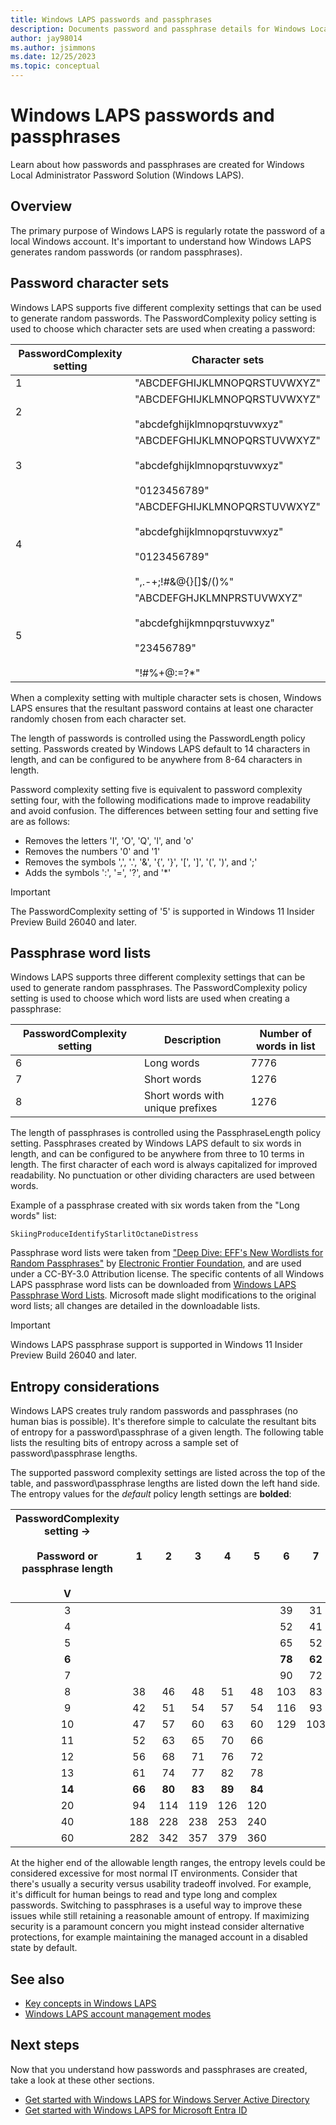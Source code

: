 ```yaml
---
title: Windows LAPS passwords and passphrases
description: Documents password and passphrase details for Windows Local Administrator Password Solution (Windows LAPS).
author: jay98014
ms.author: jsimmons
ms.date: 12/25/2023
ms.topic: conceptual
---
```


# Windows LAPS passwords and passphrases

Learn about how passwords and passphrases are created for Windows Local Administrator Password Solution (Windows LAPS).

## Overview

The primary purpose of Windows LAPS is regularly rotate the password of a local Windows account. It's important to understand how Windows LAPS generates random passwords (or random passphrases).

## Password character sets

Windows LAPS supports five different complexity settings that can be used to generate random passwords. The PasswordComplexity policy setting is used to choose which character sets are used when creating a password:

|PasswordComplexity setting|Character sets|
|---|---|
|1|"ABCDEFGHIJKLMNOPQRSTUVWXYZ"|
|2|"ABCDEFGHIJKLMNOPQRSTUVWXYZ"<br/><br/>"abcdefghijklmnopqrstuvwxyz"|
|3|"ABCDEFGHIJKLMNOPQRSTUVWXYZ"<br/><br/>"abcdefghijklmnopqrstuvwxyz"<br/><br/>"0123456789"|
|4|"ABCDEFGHIJKLMNOPQRSTUVWXYZ"<br/><br/>"abcdefghijklmnopqrstuvwxyz"<br/><br/>"0123456789"<br/><br/>",.-+;!#&@{}[]$/()%"|
|5|"ABCDEFGHJKLMNPRSTUVWXYZ"<br/><br/>"abcdefghijkmnpqrstuvwxyz"<br/><br/>"23456789"<br/><br/>"!#%+@:=?*"|

When a complexity setting with multiple character sets is chosen, Windows LAPS ensures that the resultant password contains at least one character randomly chosen from each character set.

The length of passwords is controlled using the PasswordLength policy setting. Passwords created by Windows LAPS default to 14 characters in length, and can be configured to be anywhere from 8-64 characters in length.

Password complexity setting five is equivalent to password complexity setting four, with  the following modifications made to improve readability and avoid confusion. The differences between setting four and setting five are as follows:

- Removes the letters 'I', 'O', 'Q', 'l', and 'o'
- Removes the numbers '0' and '1'
- Removes the symbols ',', '.', '&', '{', '}', '[', ']', '(', ')', and ';'
- Adds the symbols ':', '=', '?', and '*'

> [!IMPORTANT]
> The PasswordComplexity setting of '5' is supported in Windows 11 Insider Preview Build 26040 and later.

## Passphrase word lists

Windows LAPS supports three different complexity settings that can be used to generate random passphrases. The PasswordComplexity policy setting is used to choose which word lists are used when creating a passphrase:

|PasswordComplexity setting|Description|Number of words in list|
|---|---|---|
|6|Long words|7776|
|7|Short words|1276|
|8|Short words with unique prefixes|1276|

The length of passphrases is controlled using the PassphraseLength policy setting. Passphrases created by Windows LAPS default to six words in length, and can be configured to be anywhere from three to 10 terms in length. The first character of each word is always capitalized for improved readability. No punctuation or other dividing characters are used between words.

Example of a passphrase created with six words taken from the "Long words" list:

`SkiingProduceIdentifyStarlitOctaneDistress`

Passphrase word lists were taken from ["Deep Dive: EFF's New Wordlists for Random Passphrases"](https://www.eff.org/deeplinks/2016/07/new-wordlists-random-passphrases) by [Electronic Frontier Foundation](https://www.eff.org/), and are used under a CC-BY-3.0 Attribution license. The specific contents of all Windows LAPS passphrase word lists can be downloaded from [Windows LAPS Passphrase Word Lists](https://go.microsoft.com/fwlink/?linkid=2255471). Microsoft made slight modifications to the original word lists; all changes are detailed in the downloadable lists.

> [!IMPORTANT]
> Windows LAPS passphrase support is supported in Windows 11 Insider Preview Build 26040 and later.

## Entropy considerations

Windows LAPS creates truly random passwords and passphrases (no human bias is possible). It's therefore simple to calculate the resultant bits of entropy for a password\passphrase of a given length. The following table lists the resulting bits of entropy across a sample set of password\passphrase lengths.

The supported password complexity settings are listed across the top of the table, and password\passphrase lengths are listed down the left hand side. The entropy values for the *default* policy length settings are **bolded**:

|PasswordComplexity setting -><br/><br/>Password or passphrase length<br/><br/>V|1|2|3|4|5|6|7|8|
|:---:|:---:|:---:|:---:|:---:|:---:|:---:|:---:|:---:|
|3||||||39|31|31|
|4||||||52|41|41|
|5||||||65|52|52|
|**6**||||||**78**|**62**|**62**|
|7||||||90|72|72|
|8|38|46|48|51|48|103|83|83|
|9|42|51|54|57|54|116|93|93|
|10|47|57|60|63|60|129|103|103|
|11|52|63|65|70|66|||
|12|56|68|71|76|72|||
|13|61|74|77|82|78|||
|**14**|**66**|**80**|**83**|**89**|**84**|||
|20|94|114|119|126|120|||
|40|188|228|238|253|240|||
|60|282|342|357|379|360|||

At the higher end of the allowable length ranges, the entropy levels could be considered excessive for most normal IT environments. Consider that there's usually a security versus usability tradeoff involved. For example, it's difficult for human beings to read and type long and complex passwords. Switching to passphrases is a useful way to improve these issues while still retaining a reasonable amount of entropy. If maximizing security is a paramount concern you might instead consider alternative protections, for example maintaining the managed account in a disabled state by default.

## See also

- [Key concepts in Windows LAPS](laps-concepts-overview.md)
- [Windows LAPS account management modes](laps-concepts-account-management-modes.md)

## Next steps

Now that you understand how passwords and passphrases are created, take a look at these other sections.

- [Get started with Windows LAPS for Windows Server Active Directory](laps-scenarios-windows-server-active-directory.md)
- [Get started with Windows LAPS for Microsoft Entra ID](laps-scenarios-azure-active-directory.md)
